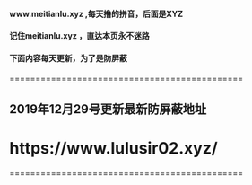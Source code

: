 <h4>www.meitianlu.xyz   ,每天撸的拼音，后面是XYZ</h4>
<h4>记住meitianlu.xyz ，直达本页永不迷路</h4>
<h4>下面内容每天更新，为了是防屏蔽</h4>
=============================================
<h2>2019年12月29号更新最新防屏蔽地址</h2>
<h1>https://www.lulusir02.xyz/</h1>
=============================================
